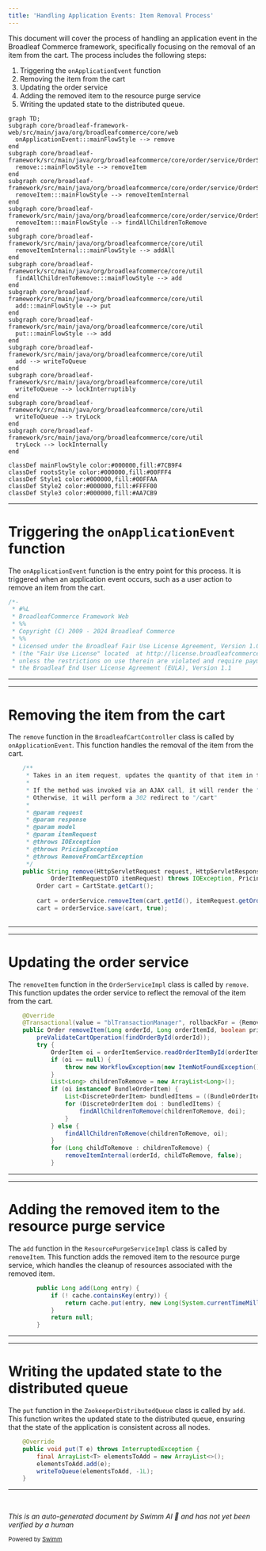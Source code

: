 ```yaml
---
title: 'Handling Application Events: Item Removal Process'
---
```

This document will cover the process of handling an application event in the Broadleaf Commerce framework, specifically focusing on the removal of an item from the cart. The process includes the following steps:

1. Triggering the `onApplicationEvent` function
2. Removing the item from the cart
3. Updating the order service
4. Adding the removed item to the resource purge service
5. Writing the updated state to the distributed queue.

```mermaid
graph TD;
subgraph core/broadleaf-framework-web/src/main/java/org/broadleafcommerce/core/web
  onApplicationEvent:::mainFlowStyle --> remove
end
subgraph core/broadleaf-framework/src/main/java/org/broadleafcommerce/core/order/service/OrderServiceImpl.java
  remove:::mainFlowStyle --> removeItem
end
subgraph core/broadleaf-framework/src/main/java/org/broadleafcommerce/core/order/service/OrderServiceImpl.java
  removeItem:::mainFlowStyle --> removeItemInternal
end
subgraph core/broadleaf-framework/src/main/java/org/broadleafcommerce/core/order/service/OrderServiceImpl.java
  removeItem:::mainFlowStyle --> findAllChildrenToRemove
end
subgraph core/broadleaf-framework/src/main/java/org/broadleafcommerce/core/util
  removeItemInternal:::mainFlowStyle --> addAll
end
subgraph core/broadleaf-framework/src/main/java/org/broadleafcommerce/core/util
  findAllChildrenToRemove:::mainFlowStyle --> add
end
subgraph core/broadleaf-framework/src/main/java/org/broadleafcommerce/core/util
  add:::mainFlowStyle --> put
end
subgraph core/broadleaf-framework/src/main/java/org/broadleafcommerce/core/util
  put:::mainFlowStyle --> add
end
subgraph core/broadleaf-framework/src/main/java/org/broadleafcommerce/core/util
  add --> writeToQueue
end
subgraph core/broadleaf-framework/src/main/java/org/broadleafcommerce/core/util
  writeToQueue --> lockInterruptibly
end
subgraph core/broadleaf-framework/src/main/java/org/broadleafcommerce/core/util
  writeToQueue --> tryLock
end
subgraph core/broadleaf-framework/src/main/java/org/broadleafcommerce/core/util
  tryLock --> lockInternally
end

classDef mainFlowStyle color:#000000,fill:#7CB9F4
classDef rootsStyle color:#000000,fill:#00FFF4
classDef Style1 color:#000000,fill:#00FFAA
classDef Style2 color:#000000,fill:#FFFF00
classDef Style3 color:#000000,fill:#AA7CB9
```

<SwmSnippet path="/core/broadleaf-framework-web/src/main/java/org/broadleafcommerce/core/web/order/SessionOrderLockManager.java" line="1">

---

# Triggering the `onApplicationEvent` function

The `onApplicationEvent` function is the entry point for this process. It is triggered when an application event occurs, such as a user action to remove an item from the cart.

```java
/*-
 * #%L
 * BroadleafCommerce Framework Web
 * %%
 * Copyright (C) 2009 - 2024 Broadleaf Commerce
 * %%
 * Licensed under the Broadleaf Fair Use License Agreement, Version 1.0
 * (the "Fair Use License" located  at http://license.broadleafcommerce.org/fair_use_license-1.0.txt)
 * unless the restrictions on use therein are violated and require payment to Broadleaf in which case
 * the Broadleaf End User License Agreement (EULA), Version 1.1
```

---

</SwmSnippet>

<SwmSnippet path="/core/broadleaf-framework-web/src/main/java/org/broadleafcommerce/core/web/controller/cart/BroadleafCartController.java" line="318">

---

# Removing the item from the cart

The `remove` function in the `BroadleafCartController` class is called by `onApplicationEvent`. This function handles the removal of the item from the cart.

```java
    /**
     * Takes in an item request, updates the quantity of that item in the cart, and returns
     * 
     * If the method was invoked via an AJAX call, it will render the "ajax/cart" template.
     * Otherwise, it will perform a 302 redirect to "/cart"
     * 
     * @param request
     * @param response
     * @param model
     * @param itemRequest
     * @throws IOException
     * @throws PricingException
     * @throws RemoveFromCartException 
     */
    public String remove(HttpServletRequest request, HttpServletResponse response, Model model,
            OrderItemRequestDTO itemRequest) throws IOException, PricingException, RemoveFromCartException {
        Order cart = CartState.getCart();
        
        cart = orderService.removeItem(cart.getId(), itemRequest.getOrderItemId(), false);
        cart = orderService.save(cart, true);
        
```

---

</SwmSnippet>

<SwmSnippet path="/core/broadleaf-framework/src/main/java/org/broadleafcommerce/core/order/service/OrderServiceImpl.java" line="814">

---

# Updating the order service

The `removeItem` function in the `OrderServiceImpl` class is called by `remove`. This function updates the order service to reflect the removal of the item from the cart.

```java
    @Override
    @Transactional(value = "blTransactionManager", rollbackFor = {RemoveFromCartException.class})
    public Order removeItem(Long orderId, Long orderItemId, boolean priceOrder) throws RemoveFromCartException {
        preValidateCartOperation(findOrderById(orderId));
        try {
            OrderItem oi = orderItemService.readOrderItemById(orderItemId);
            if (oi == null) {
                throw new WorkflowException(new ItemNotFoundException());
            }
            List<Long> childrenToRemove = new ArrayList<Long>();
            if (oi instanceof BundleOrderItem) {
                List<DiscreteOrderItem> bundledItems = ((BundleOrderItem) oi).getDiscreteOrderItems();
                for (DiscreteOrderItem doi : bundledItems) {
                    findAllChildrenToRemove(childrenToRemove, doi);
                }
            } else {
                findAllChildrenToRemove(childrenToRemove, oi);
            }
            for (Long childToRemove : childrenToRemove) {
                removeItemInternal(orderId, childToRemove, false);
            }                    
```

---

</SwmSnippet>

<SwmSnippet path="/core/broadleaf-framework/src/main/java/org/broadleafcommerce/core/util/service/ResourcePurgeServiceImpl.java" line="593">

---

# Adding the removed item to the resource purge service

The `add` function in the `ResourcePurgeServiceImpl` class is called by `removeItem`. This function adds the removed item to the resource purge service, which handles the cleanup of resources associated with the removed item.

```java
        public Long add(Long entry) {
            if (! cache.containsKey(entry)) {
                return cache.put(entry, new Long(System.currentTimeMillis()));
            }
            return null;
        }
```

---

</SwmSnippet>

<SwmSnippet path="/core/broadleaf-framework/src/main/java/org/broadleafcommerce/core/util/queue/ZookeeperDistributedQueue.java" line="393">

---

# Writing the updated state to the distributed queue

The `put` function in the `ZookeeperDistributedQueue` class is called by `add`. This function writes the updated state to the distributed queue, ensuring that the state of the application is consistent across all nodes.

```java
    @Override
    public void put(T e) throws InterruptedException {
        final ArrayList<T> elementsToAdd = new ArrayList<>();
        elementsToAdd.add(e);
        writeToQueue(elementsToAdd, -1L);
    }
```

---

</SwmSnippet>

&nbsp;

*This is an auto-generated document by Swimm AI 🌊 and has not yet been verified by a human*

<SwmMeta version="3.0.0" repo-id="Z2l0aHViJTNBJTNBQnJvYWRsZWFmQ29tbWVyY2UtZGVtbyUzQSUzQWdpbGFkbmF2b3Q=" repo-name="BroadleafCommerce-demo" doc-type="flows"><sup>Powered by [Swimm](/)</sup></SwmMeta>
